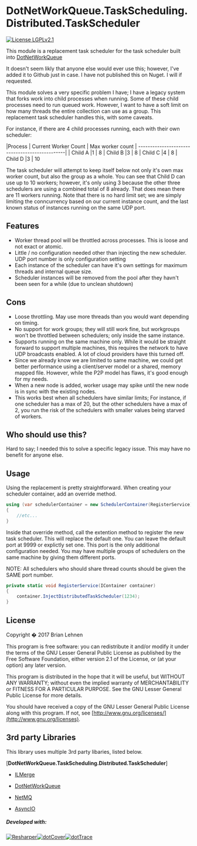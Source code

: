DotNetWorkQueue.TaskScheduling.Distributed.TaskScheduler
=========

[![License LGPLv2.1](https://img.shields.io/badge/license-LGPLv2.1-green.svg)](http://www.gnu.org/licenses/lgpl-2.1.html)

This module is a replacement task scheduler for the task scheduler built into [DotNetWorkQueue](https://github.com/blehnen/DotNetWorkQueue)

It doesn't seem likly that anyone else would ever use this; however, I've added it to Github just in case. I have not published this on Nuget. I will if requested.

This module solves a very specific problem I have; I have a legacy system that forks work into child processes when running. Some of these child processes need to run queued work. However, I want to have a soft limit on how many threads the entire collection can use as a group. This replacement task scheduler handles this, with some caveats.


For instance, if there are 4 child processes running, each with their own scheduler:

|Process | Current Worker Count | Max worker count
| -----------------------------------------------|
| Child A |1 | 8
| Child B |3 | 8
| Child C |4 | 8
| Child D |3 | 10

The task scheduler will attempt to keep itself below not only it's own max worker count, but also the group as a whole. You can see that Child D can use up to 10 workers; however, it's only using 3 because the other three schedulers are using a combined total of 8 already. That does mean there are 11 workers running. Note that there is no hard limit set; we are simply limiting the conncurrency based on our current instance count, and the last known status of instances running on the same UDP port.

Features
------
* Worker thread pool will be throttled across processes. This is loose and not exact or atomic.
* Little / no configuration needed other than injecting the new scheduler. UDP port number is only configuration setting
* Each instance of the scheduler can have it's own settings for maximum threads and internal queue size.
* Scheduler instances will be removed from the pool after they havn't been seen for a while (due to unclean shutdown)

Cons
------
* Loose throttling. May use more threads than you would want depending on timing.
* No support for work groups; they will still work fine, but workgroups won't be throttled between schedulers; only inside the same instance.
* Supports running on the same machine only. While it would be straight forward to support multiple machines, this requires the network to have UDP broadcasts enabled. A lot of cloud providers have this turned off.
* Since we already know we are limited to same machine, we could get better performance using a client/server model or a shared, memory mapped file. However, while the P2P model has flaws, it's good enough for my needs.
* When a new node is added, worker usage may spike until the new node is in sync with the existing nodes.
* This works best when all schedulers have similar limits; For instance, if one scheduler has a max of 20, but the other schedulers have a max of 2, you run the risk of the schedulers with smaller values being starved of workers.

Who should use this?
------
Hard to say; I needed this to solve a specific legacy issue. This may have no benefit for anyone else.

Usage
------

Using the replacement is pretty straightforward. When creating your scheduler container, add an override method.

```csharp
using (var schedulerContainer = new SchedulerContainer(RegisterService))
{
	//etc...
}
```

Inside that override method, call the extention method to register the new task scheduler. This will replace the default one. You can leave the default port at 9999 or explictly set one. This port is the only additional configuration needed.  You may have multiple groups of schedulers on the same machine by giving them different ports.

NOTE: All schedulers who should share thread counts should be given the SAME port number.

```csharp
private static void RegisterService(IContainer container)
{
	container.InjectDistributedTaskScheduler(1234);
}
```

License
--------
Copyright � 2017 Brian Lehnen

This program is free software: you can redistribute it and/or modify
it under the terms of the GNU Lesser General Public License as published by
the Free Software Foundation, either version 2.1 of the License, or
(at your option) any later version.

This program is distributed in the hope that it will be useful,
but WITHOUT ANY WARRANTY; without even the implied warranty of
MERCHANTABILITY or FITNESS FOR A PARTICULAR PURPOSE.  See the
GNU Lesser General Public License for more details.

You should have received a copy of the GNU Lesser General Public License
along with this program.  If not, see [http://www.gnu.org/licenses/](http://www.gnu.org/licenses).

3rd party Libraries
--------

This library uses multiple 3rd party libaries, listed below.

[**DotNetWorkQueue.TaskScheduling.Distributed.TaskScheduler**]

* [ILMerge ](http://research.microsoft.com/en-us/people/mbarnett/ILMerge.aspx)

* [DotNetWorkQueue ](https://github.com/blehnen/DotNetWorkQueue)

* [NetMQ ](https://github.com/zeromq/netmq)

* [AsyncIO ](https://github.com/somdoron/AsyncIO)

##### Developed with:

[![Resharper](http://neventstore.org/images/logo_resharper_small.gif)](http://www.jetbrains.com/resharper/)[![dotCover](http://neventstore.org/images/logo_dotcover_small.gif)](http://www.jetbrains.com/dotcover/)[![dotTrace](http://neventstore.org/images/logo_dottrace_small.gif)](http://www.jetbrains.com/dottrace/)
